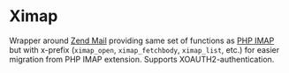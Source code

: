 # Ximap
Wrapper around [Zend Mail](https://github.com/zendframework/zend-mail) providing same set of functions as [PHP IMAP](https://www.php.net/manual/en/book.imap.php) but with x-prefix (`ximap_open`, `ximap_fetchbody`, `ximap_list`, etc.) for easier migration from PHP IMAP extension. Supports XOAUTH2-authentication.
